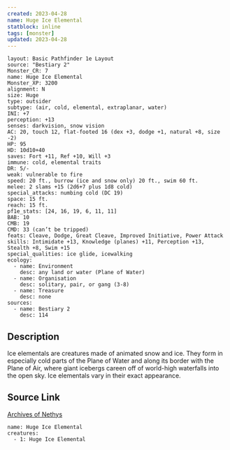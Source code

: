 ```yaml
---
created: 2023-04-28
name: Huge Ice Elemental
statblock: inline
tags: [monster]
updated: 2023-04-28
---
```

```statblock
layout: Basic Pathfinder 1e Layout
source: "Bestiary 2"
Monster_CR: 7
name: Huge Ice Elemental
Monster_XP: 3200
alignment: N
size: Huge
type: outsider
subtype: (air, cold, elemental, extraplanar, water)
INI: +7
perception: +13
senses: darkvision, snow vision
AC: 20, touch 12, flat-footed 16 (dex +3, dodge +1, natural +8, size -2)
HP: 95
HD: 10d10+40
saves: Fort +11, Ref +10, Will +3
immune: cold, elemental traits
DR: 5/-
weak: vulnerable to fire
speed: 20 ft., burrow (ice and snow only) 20 ft., swim 60 ft.
melee: 2 slams +15 (2d6+7 plus 1d8 cold)
special_attacks: numbing cold (DC 19)
space: 15 ft.
reach: 15 ft.
pf1e_stats: [24, 16, 19, 6, 11, 11]
BAB: 10
CMB: 19
CMD: 33 (can’t be tripped)
feats: Cleave, Dodge, Great Cleave, Improved Initiative, Power Attack
skills: Intimidate +13, Knowledge (planes) +11, Perception +13, Stealth +8, Swim +15
special_qualities: ice glide, icewalking
ecology:
  - name: Environment
    desc: any land or water (Plane of Water)
  - name: Organisation
    desc: solitary, pair, or gang (3-8)
  - name: Treasure
    desc: none
sources:
  - name: Bestiary 2
    desc: 114
```
## Description
Ice elementals are creatures made of animated snow and ice. They form in especially cold parts of the Plane of Water and along its border with the Plane of Air, where giant icebergs careen off of world-high waterfalls into the open sky. Ice elementals vary in their exact appearance.
## Source Link
[Archives of Nethys](https://aonprd.com/MonsterDisplay.aspx?ItemName=Huge%20Ice%20Elemental)
```encounter-table
name: Huge Ice Elemental
creatures:
  - 1: Huge Ice Elemental
```
